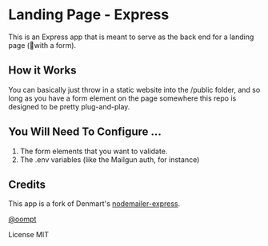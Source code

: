 # Landing Page - Express 

This is an Express app that is meant to serve as the back end for a landing page (with a form).


## How it Works

You can basically just throw in a static website into the /public folder, and so long as you have a form element on the page somewhere this repo is designed to be pretty plug-and-play. 


## You Will Need To Configure ...

1. The form elements that you want to validate.
2. The .env variables (like the Mailgun auth, for instance)


## Credits 

This app is a fork of Denmart's [nodemailer-express](https://github.com/dennmart/nodemailer-express).

[@oompt](http://twitter.com/oompt)

License MIT
